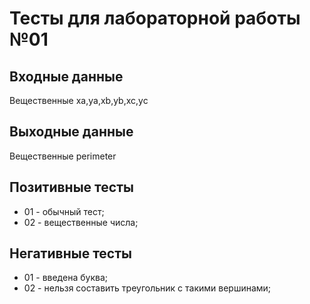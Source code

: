 # Тесты для лабораторной работы №01

## Входные данные
Вещественные xa,ya,xb,yb,xc,yc

## Выходные данные
Вещественные perimeter

## Позитивные тесты
- 01 - обычный тест;
- 02 - вещественные числа;

## Негативные тесты
- 01 - введена буква;
- 02 - нельзя составить треугольник с такими вершинами;